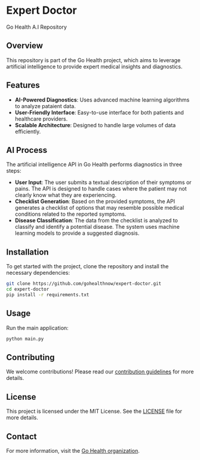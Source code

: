 # Expert Doctor

Go Health A.I Repository

## Overview

This repository is part of the Go Health project, which aims to leverage artificial intelligence to provide expert medical insights and diagnostics.

## Features

- **AI-Powered Diagnostics**: Uses advanced machine learning algorithms to analyze pataient data.
- **User-Friendly Interface**: Easy-to-use interface for both patients and healthcare providers.
- **Scalable Architecture**: Designed to handle large volumes of data efficiently.

## AI Process
The artificial intelligence API in Go Health performs diagnostics in three steps:

- **User Input**: The user submits a textual description of their symptoms or pains. The API is designed to handle cases where the patient may not clearly know what they are experiencing.
- **Checklist Generation**: Based on the provided symptoms, the API generates a checklist of options that may resemble possible medical conditions related to the reported symptoms.
- **Disease Classification**: The data from the checklist is analyzed to classify and identify a potential disease. The system uses machine learning models to provide a suggested diagnosis.

## Installation

To get started with the project, clone the repository and install the necessary dependencies:

```bash
git clone https://github.com/gohealthnow/expert-doctor.git
cd expert-doctor
pip install -r requirements.txt
```

## Usage

Run the main application:

```bash
python main.py
```

## Contributing

We welcome contributions! Please read our [contribution guidelines](CONTRIBUTING.md) for more details.

## License

This project is licensed under the MIT License. See the [LICENSE](LICENSE) file for more details.

## Contact

For more information, visit the [Go Health organization](https://github.com/gohealthnow).
